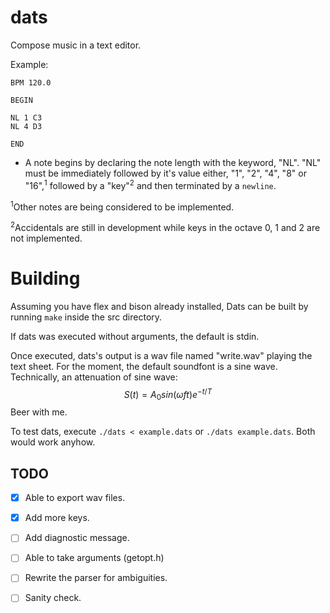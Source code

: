# dats
Compose music in a text editor.


Example:
```
BPM 120.0

BEGIN

NL 1 C3
NL 4 D3

END
```
- A note begins by declaring the note length with
the keyword, "NL". "NL" must be immediately followed by it's
value either, "1", "2", "4", "8" or "16",<sup>1</sup> followed
by a "key"<sup>2</sup> and then terminated by a `newline`.

<sup>1</sup>Other notes are being considered
to be implemented.

<sup>2</sup>Accidentals are still in development while keys in the
octave 0, 1 and 2 are not implemented.


# Building
Assuming you have flex and bison already installed,
Dats can be built by running `make` inside the src directory.

If dats was executed without arguments, the default is stdin.

Once executed, dats's output is a wav file named "write.wav" playing the text sheet.
For the moment, the default soundfont is a sine wave. Technically,
an attenuation of sine wave: $$S(t)=A_0sin(\omega{f}t)e^{-t/T}$$Beer with me.

To test dats, execute `./dats < example.dats` or `./dats example.dats`.
Both would work anyhow.

## TODO
- [x] Able to export wav files.

- [x] Add more keys.

- [ ] Add diagnostic message.

- [ ] Able to take arguments (getopt.h)

- [ ] Rewrite the parser for ambiguities.

- [ ] Sanity check.


